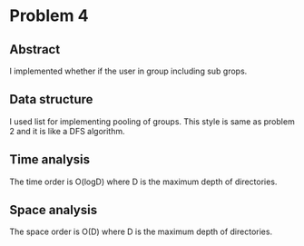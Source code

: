 # Problem 4
## Abstract
I implemented whether if the user in group including sub grops.

## Data structure
I used list for implementing pooling of groups.
This style is same as problem 2 and it is like a DFS algorithm.

## Time analysis
The time order is O(logD) where D is the maximum depth of directories.

## Space analysis
The space order is O(D) where D is the maximum depth of directories. 
